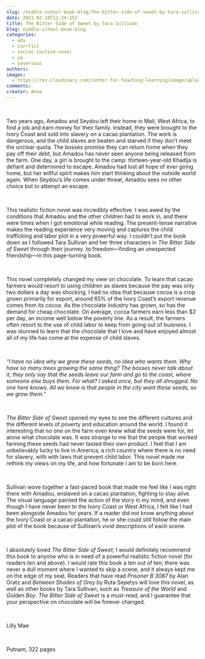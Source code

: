 ```yaml
---
slug: /middle-school-book-blog/the-bitter-side-of-sweet-by-tara-sullivan
date: 2021-02-10T12:34:15Z
title: The Bitter Side of Sweet by Tara Sullivan
blog: middle-school-book-blog
categories:
  - adv
  - currfict
  - social-justice-novel
  - ya
  - yaserious
authors:
images:
  - https://res.cloudinary.com/center-for-teaching-learning/image/upload/v1637513455/Bitter-Side-of-Sweet-Lilly-Mae-683x1024.jpg.jpg
comments:
creator: Anne
---
```


<div class="wp-block-image"><figure class="alignleft size-large is-resized"/></div>
<!-- /wp:image --><br /><!-- wp:paragraph -->
<p>Two years ago, Amadou and Seydou left their home in Mali, West Africa, to find a job and earn money for their family. Instead, they were brought to the Ivory Coast and sold into slavery on a cacao plantation. The work is dangerous, and the child slaves are beaten and starved if they don’t meet the unclear quota. The bosses promise they can return home when they pay off their debt, but Amadou has never seen anyone being released from the farm. One day, a girl is brought to the camp: thirteen-year-old Khadija is defiant and determined to escape. Amadou had lost all hope of ever going home, but her willful spirit makes him start thinking about the outside world again. When Seydou’s life comes under threat, Amadou sees no other choice but to attempt an escape.</p>
<!-- /wp:paragraph --><br /><!-- wp:paragraph -->
<p>This realistic fiction novel was incredibly effective. I was awed by the conditions that Amadou and the other children had to work in, and there were times when I got emotional while reading. The present-tense narrative makes the reading experience very moving and captures the child trafficking and labor plot in a very powerful way. I couldn’t put the book down as I followed Tara Sullivan and her three characters in <em>The Bitter Side of Sweet</em> through their journey  to freedom—finding an unexpected friendship—in this page-turning book.</p>
<!-- /wp:paragraph --><br /><!-- wp:paragraph -->
<p>This novel completely changed my view on chocolate. To learn that cacao farmers would resort to using children as slaves because the pay was only two dollars a day was shocking. I had no idea that because cocoa is a crop grown primarily for export, around 65% of the Ivory Coast’s export revenue comes from its cocoa. As the chocolate industry has grown, so has the demand for cheap chocolate. On average, cocoa farmers earn less than $2 per day, an income well below the poverty line. As a result, the farmers often resort to the use of child labor to keep from going out of buisness. I was stunned to learn that the chocolate that I love and have enjoyed almost all of my life has come at the expense of child slaves.</p>
<!-- /wp:paragraph --><br /><!-- wp:paragraph -->
<p><em>“I have no idea why we grow these seeds, no idea who wants them. Why have so many trees growing the same thing? The bosses never talk about it; they only say that the seeds leave our farm and go to the coast, where someone else buys them. For what? I asked once, but they all shrugged. No one here knows. All we know is that people in the city want these seeds, so we grow them.” </em></p>
<!-- /wp:paragraph --><br /><!-- wp:paragraph -->
<p><em>The Bitter Side of Sweet</em> opened my eyes to see the different cultures and the different levels of poverty and education around the world. I found it interesting that no one on the farm even knew what the seeds were for, let alone what chocolate was. It was strange to me that the people that worked farming these seeds had never tasted their own product. I feel that I am unbelievably lucky to live in America, a rich country where there is no need for slavery, with with laws that prevent child labor. This novel made me rethink my views on my life, and how fortunate I am to be born here.</p>
<!-- /wp:paragraph --><br /><!-- wp:paragraph -->
<p>Sullivan wove together a fast-paced book that made me feel like I was right there with Amadou, enslaved on a cacao plantation, fighting to stay alive. The visual language painted the action of the story in my mind, and even though I have never been to the Ivory Coast or West Africa, I felt like I had been alongside Amadou for years. If a reader did not know anything about the Ivory Coast or a cacao plantation, he or she could still follow the main plot of the book because of Sullivan’s vivid descriptions of each scene.</p>
<!-- /wp:paragraph --><br /><!-- wp:paragraph -->
<p>I absolutely loved <em>The Bitter Side of Sweet</em>; I would definitely recommend this book to anyone who is in need of a powerful realistic fiction novel (for readers ten and above). I would rate this book a ten out of ten; there was never a dull moment where I wanted to skip a scene, and it always kept me on the edge of my seat. Readers that have read <em>Prisoner B 3087</em> by Alan Gratz and <em>Between Shades of Grey</em> by Ruta Sepetys will love this novel, as well as other books by Tara Sullivan, such as <em>Treasure of the World</em> and <em>Golden Boy</em>. <em>The Bitter Side of Sweet</em> is a must-read, and I guarantee that your perspective on chocolate will be forever changed.</p>
<!-- /wp:paragraph --><br /><!-- wp:paragraph -->
<p>Lilly Mae</p>
<!-- /wp:paragraph --><br /><!-- wp:paragraph -->
<p>Putnam, 322 pages</p>
<!-- /wp:paragraph -->
